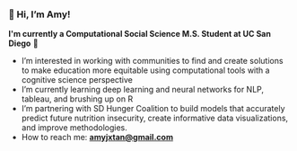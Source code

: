 ### 👋 Hi, I’m Amy!

**I'm currently a Computational Social Science M.S. Student at UC San Diego** 🌊
-  I’m interested in working with communities to find and create solutions to make education more equitable using computational tools with a cognitive science perspective
-  I’m currently learning deep learning and neural networks for NLP, tableau, and brushing up on R
-  I’m  partnering with SD Hunger Coalition to build models that accurately predict future nutrition insecurity, create informative data visualizations, and improve methodologies.
-  How to reach me: **amyjxtan@gmail.com**

<!---
amyjxtan/amyjxtan is a ✨ special ✨ repository because its `README.md` (this file) appears on your GitHub profile.
You can click the Preview link to take a look at your changes.
--->
